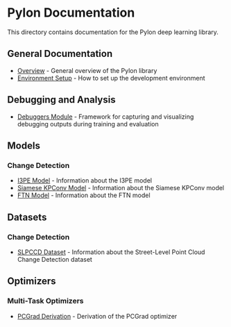 # Pylon Documentation

This directory contains documentation for the Pylon deep learning library.

## General Documentation

- [Overview](README.md) - General overview of the Pylon library
- [Environment Setup](environment_setup.md) - How to set up the development environment

## Debugging and Analysis

- [Debuggers Module](debuggers/README.md) - Framework for capturing and visualizing debugging outputs during training and evaluation

## Models

### Change Detection

- [I3PE Model](models/change_detection/i3pe.md) - Information about the I3PE model
- [Siamese KPConv Model](models/change_detection/siamese_kpconv.md) - Information about the Siamese KPConv model
- [FTN Model](models/change_detection/ftn.md) - Information about the FTN model

## Datasets

### Change Detection

- [SLPCCD Dataset](datasets/change_detection/slpccd.md) - Information about the Street-Level Point Cloud Change Detection dataset

## Optimizers

### Multi-Task Optimizers

- [PCGrad Derivation](optimizers/multi_task_optimizers/pcgrad_derivation.md) - Derivation of the PCGrad optimizer
